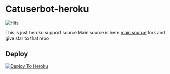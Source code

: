 # Catuserbot-heroku
[![Hits](https://hits.seeyoufarm.com/api/count/incr/badge.svg?url=https%3A%2F%2Fgithub.com%2FMr-confused%2Fcatpack&count_bg=%2379C83D&title_bg=%23555555&icon=&icon_color=%23E7E7E7&title=hits&edge_flat=false)](https://github.com/klanrali/telethon-Arabs)

This is just heroku support source 
Main source is here [main source](https://github.com/klanrali/telethon-Arabs) fork and give star to that repo 

## Deploy
[![Deploy To Heroku](https://www.herokucdn.com/deploy/button.svg)](https://heroku.com/deploy?template=https://github.com/klanrali/telethon-Arabs-pack)

## 
 
